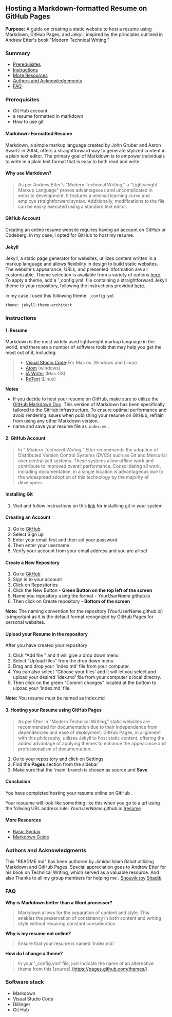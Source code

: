 ## Hosting a Markdown-formatted Resume on GitHub Pages

**Purpose:** 
A guide on creating a static website to host a resume using Markdown, GitHub Pages, and Jekyll, inspired by the principles outlined in Andrew Etter's book "Modern Technical Writing."

### Summary
- [Prerequisites](#prerequisites)
- [Instructions](#instructions)
- [More Resources](#more-resources)
- [Authors and Acknowledgements](#authors-and-acknowledgments)
- [FAQ](#faq)


### Prerequisites

- Git Hub account
- a resume formatted in markdown
- How to use git

#### Markdown-Formatted Resume
Markdown, a simple markup language created by John Gruber and Aaron Swartz in 2004, offers a straightforward way to generate stylized content in a plain text editor. The primary goal of Markdown is to empower individuals to write in a plain text format that is easy to both read and write.

#### Why use Markdown? 

>As per Andrew Etter's "Modern Technical Writing," a "Lightweight Markup Language" proves advantageous and uncomplicated in website development. It features a minimal learning curve and employs straightforward syntax. Additionally, modifications to the file can be easily executed using a standard text editor.


#### GitHub Account
Creating an online resume website requires having an account on GitHub or Codeberg. In my case, I opted for GitHub to host my resume.

#### Jekyll
Jekyll, a static page generator for websites, utilizes content written in a markup language and allows flexibility in design to build static websites. The website's appearance, URLs, and presented information are all customizable. Theme selection is available from a variety of options [here](https://pages.github.com/themes/). To apply a theme, add a '_config.yml' file containing a straightforward Jekyll theme to your repository, following the instructions provided [here](https://docs.github.com/en/pages/setting-up-a-github-pages-site-with-jekyll/adding-a-theme-to-your-github-pages-site-using-jekyll).

In my case I used this following theme:
`_config.yml`
```
theme: jekyll-theme-architect
```
### Instructions

#### 1. Resume 
Markdown is the most widely used lightweight markup language in the world, and there are a number of software tools that may help you get the most out of it, including: 

>* [Visual Studio Code](https://code.visualstudio.com/)(For Mac os ,Windows and Linux)
>* [Atom](https://atom.en.uptodown.com/windows) (windows)
>* [iA Writer](https://ia.net/writer) (Mac OS)
>* [ReText](https://codepre.com/how-to-install-retext-restructuredtext-editor-in-ubuntu-a-markdown-editor-for-linux.html) (Linux)   

**Notes** 

- If you decide to host your resume on GitHub, make sure to utilize the [GitHub Markdown Doc](https://guides.github.com/features/mastering-markdown/). This version of Markdown has been specifically tailored to the GitHub infrastructure. To ensure optimal performance and avoid rendering issues when publishing your resume on GitHub, refrain from using any other Markdown version.
- name and save your resume file as `index.md` .

#### 2. GitHub Account 
>In " _Modern Technical Writing_," Etter recommends the adoption of Distributed Version Control Systems (DVCS) such as Git and Mercurial over centralized systems. These systems allow offline work and contribute to improved overall performance. Consolidating all work, including documentation, in a single location is advantageous due to the widespread adoption of this technology by the majority of developers.


#### Installing Git
1. Visit and follow instructions on this [link](https://github.com/git-guides/install-git) for installiing git in your system



#### Creating an Account 
1. Go to [GitHub](https://github.com/)
2. Select Sign up
3. Enter your email first and then set your password
4. Then enter your username
5. Verify your account from your email address and you are all set

#### Create a New Repository 
1. Go to [GitHub](https://github.com/)
2. Sign in to your account
3. Click on Repositories 
3. Click the New Button - **Green Button on the top left of the screen**
4. Name you repository using the format - *YourUserName*.github.io
5. Then click on Create repository - **Bottom of the screen**
 

**Note:** The naming convention for the repository (YourUserName.github.io) is important as it is the default format recognized by GitHub Pages for personal websites.

#### Upload your Resume in the repository
After you have created your repository
1. Click "Add file " and it will give a drop down menu
2. Select "Upload files" from the drop down menu
3. Drag and drop your 'index.md' file from your computer.
4. You can also select "Choose your files' and it will let you select and upload
    your desired 'idex.md' file from your computer's local directry.
5. Then click on the green "Commit changes" located at the bottom to ulpoad your 'index.md' file.

**Note:** You resume must be named as index.md


#### 3. Hosting your Resume using GitHub Pages
>As per Etter in "Modern Technical Writing," static websites are recommended for documentation due to their independence from dependencies and ease of deployment. GitHub Pages, in alignment with this philosophy, utilizes Jekyll to host static content, offering the added advantage of applying themes to enhance the appearance and professionalism of documentation. 

1. Go to your repository and click on Settings
2. Find the **Pages** section from the sidebar
3. Make sure that the 'main' branch is chosen as source and **Save**

#### Conclusion 
You have completed hosting your resume online on GitHub .

Your resuume will look like something like this when you go to a url using the follwing URL address rule:
  *YourUserName*.github.io 
  [!resume](https://i.makeagif.com/media/3-07-2024/V2-FwS.gif)
  
#### More Resources
* [Basic Syntax](https://docs.github.com/en/get-started/writing-on-github/getting-started-with-writing-and-formatting-on-github/basic-writing-and-formatting-syntax)  
* [Markdown Guide](https://www.markdownguide.org/)

### Authors and Acknowledgments
This "README.md" has been authored by Jahidul Islam Rahat utilizing Markdown and GitHub Pages. Special appreciation goes to Andrew Etter for his book on Technical Writing, which served as a valuable resource.
And also Thanks to all my group members for helping me .
[Shouvik roy](https://github.com/raysofhopes)
[Shadib](https://github.com/shadibhoque) 

### FAQ

**Why is Markdown better than a Word processor?**
> Markdown allows for the separation of content and style. This enables the preservation of consistency in both content and writing style without requiring constant consideration.

**Why is my resume not online?**  
> Ensure that your resume is named 'index.md.'

**How do I change a theme?**
> In your '_config.yml' file, just indicate the name of an alternative theme from this [source].(https://pages.github.com/themes/).

### Software stack 
- Markdown
- Visual Studio Code
- Dillinger
- Git Hub
